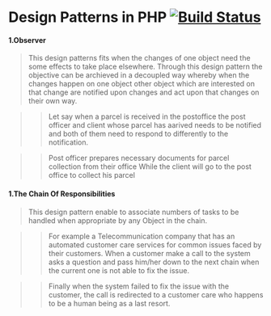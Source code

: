 # Design Patterns in PHP [![Build Status](https://travis-ci.org/mwangaben/patterns.svg?branch=master)](https://travis-ci.org/mwangaben/patterns)
#### 1.Observer
   > This design patterns fits when the changes of one object need the some effects to take place elsewhere. Through this design pattern the objective can be archieved in a decoupled way whereby when the changes happen on one object other object which are interested on that change are notified upon changes and act upon that changes on their own way.
    
  >> Let say when a parcel is received in the postoffice the post  officer and client whose parcel has aarived needs to be notified and both of them need to respond
     to differently to the notification. 
     
  >> Post officer prepares necessary documents for parcel collection from their office
      While the client will go to the post office to collect his parcel 
#### 1.The Chain Of Responsibilities 

   > This design pattern enable to associate numbers of tasks to be handled when appropriate by any Object in the chain.   
    
  >> For example a Telecommunication company that has an automated customer care services for common issues faced by their customers. When a customer make a call to the system asks a question and pass him/her down to the next
    chain when the current one is not able to fix the issue. 
    
  >> Finally when the system failed to fix the issue with the customer, the call is redirected to a customer care who happens to be a human being as a last resort.
     
     
